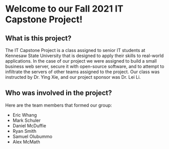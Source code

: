 # Welcome to our Fall 2021 IT Capstone Project!
## What is this project?
The IT Capstone Project is a class assigned to senior IT students at Kennesaw State University that is designed to apply their skills to real-world applications. In the case of our project we were assigned to build a small business web server, secure it with open-source software, and to attempt to infiltrate the servers of other teams assigned to the project. 
Our class was instructed by Dr. Ying Xie, and our project sponsor was Dr. Lei Li.
## Who was involved in the project?
Here are the team members that formed our group:
  - Eric Whang
  - Mark Schuler
  - Daniel McDuffie
  - Ryan Smith
  - Samuel Olubummo
  - Alex McMath
